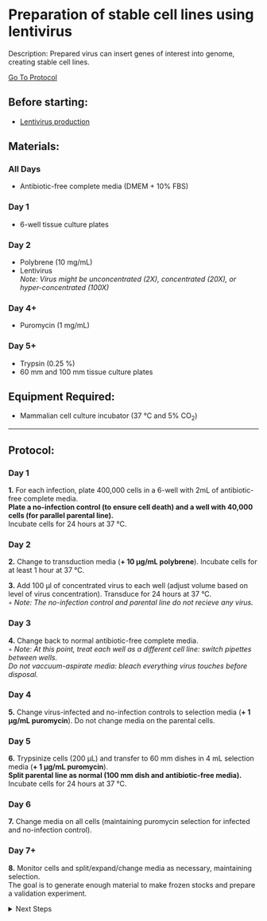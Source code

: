 Preparation of stable cell lines using lentivirus
================================================================================
Description: Prepared virus can insert genes of interest into genome, creating stable cell lines.

[Go To Protocol](#protocol)

Before starting:
--------------------------------------------------------------------------------
* [Lentivirus production](./virus-production-HEK293T.md)

Materials:
--------------------------------------------------------------------------------
### All Days
  * Antibiotic-free complete media (DMEM + 10% FBS)

### Day 1
  * 6-well tissue culture plates

### Day 2
  * Polybrene (10 mg/mL)
  * Lentivirus  
  _Note: Virus might be unconcentrated (2X), concentrated (20X), or hyper-concentrated (100X)_
  
### Day 4+  
  * Puromycin (1 mg/mL)

### Day 5+  
  * Trypsin (0.25 %)
  * 60 mm and 100 mm tissue culture plates


Equipment Required:
--------------------------------------------------------------------------------

  * Mammalian cell culture incubator (37 °C and 5% CO<sub>2</sub>)


___
Protocol:
--------------------------------------------------------------------------------
### Day 1

**1.** For each infection, plate 400,000 cells in a 6-well with 2mL of antibiotic-free complete media.<br/>
**Plate a no-infection control (to ensure cell death) and a well with 40,000 cells (for parallel parental line).**  
Incubate cells for 24 hours at 37 °C.

### Day 2

**2.** Change to transduction media (**+ 10 µg/mL polybrene**). Incubate cells for at least 1 hour at 37 °C.

**3.** Add 100 µl of concentrated virus to each well (adjust volume based on level of virus concentration). Transduce for 24 hours at 37 °C.  
  ◦ _Note: The no-infection control and parental line do not recieve any virus._

### Day 3
**4.** Change back to normal antibiotic-free complete media.  
  ◦ _Note: At this point, treat each well as a different cell line: switch pipettes between wells.</br> Do not vaccuum-aspirate media: bleach everything virus touches before disposal._

### Day 4

**5.** Change virus-infected and no-infection controls to selection media (**+ 1 µg/mL puromycin**). Do not change media on the parental cells.

### Day 5
**6.** Trypsinize cells (200 µL) and transfer to 60 mm dishes in 4 mL selection media (**+ 1 µg/mL puromycin**). </br>**Split parental line as normal (100 mm dish and antibiotic-free media).**  
Incubate cells for 24 hours at 37 °C.

### Day 6

**7.** Change media on all cells (maintaining puromycin selection for infected and no-infection control).

### Day 7+
**8.** Monitor cells and split/expand/change media as necessary, maintaining selection.<br/>The goal is to generate enough material to make frozen stocks and prepare a validation experiment.

<details>
  <summary>Next Steps</summary>
  
</p> <a href="../General/Freezing-Cells.md">
Freezing-Cells</a>

</p> <a href="../Proximity-Labeling/miniTurbo-biotinylation.md">
Proximity Labeling </a>

</details>
